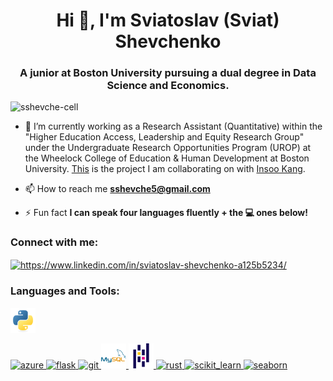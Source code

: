 <h1 align="center">Hi 👋, I'm Sviatoslav (Sviat) Shevchenko</h1>
<h3 align="center">A junior at Boston University pursuing a dual degree in Data Science and Economics.</h3>

<p align="left"> <img src="https://komarev.com/ghpvc/?username=sshevche-cell&label=Profile%20views&color=0e75b6&style=flat" alt="sshevche-cell" /> </p>

- 🔭 I’m currently working as a Research Assistant (Quantitative) within the "Higher Education Access, Leadership and Equity Research Group" under the Undergraduate Research Opportunities Program (UROP) at the Wheelock College of Education & Human Development at Boston University. [This](https://insookang.shinyapps.io/Gordan_Marshall_Project/) is the project I am collaborating on with [Insoo Kang](https://www.linkedin.com/in/kang-insoo/).

- 📫 How to reach me **sshevche5@gmail.com**

- ⚡ Fun fact **I can speak four languages fluently + the 💻 ones below!**

<h3 align="left">Connect with me:</h3>
<p align="left">
<a href="https://linkedin.com/in/https://www.linkedin.com/in/sviatoslav-shevchenko-a125b5234/" target="blank"><img align="center" src="https://raw.githubusercontent.com/rahuldkjain/github-profile-readme-generator/master/src/images/icons/Social/linked-in-alt.svg" alt="https://www.linkedin.com/in/sviatoslav-shevchenko-a125b5234/" height="30" width="40" /></a>
</p>

<h3 align="left">Languages and Tools:</h3>
<a href="https://www.python.org" target="_blank" rel="noreferrer"> <img src="https://raw.githubusercontent.com/devicons/devicon/master/icons/python/python-original.svg" alt="python" width="40" height="40"/> </a> 
<p align="left"> <a href="https://azure.microsoft.com/en-in/" target="_blank" rel="noreferrer"> <img src="https://swimburger.net/media/ppnn3pcl/azure.png" alt="azure" width="40" height="40"/> </a> 
<a href="https://flask.palletsprojects.com/" target="_blank" rel="noreferrer"> <img src="https://www.vectorlogo.zone/logos/pocoo_flask/pocoo_flask-icon.svg" alt="flask" width="40" height="40"/> </a> 
<a href="https://git-scm.com/" target="_blank" rel="noreferrer"> <img src="https://www.vectorlogo.zone/logos/git-scm/git-scm-icon.svg" alt="git" width="40" height="40"/> </a> 
<a href="https://www.mysql.com/" target="_blank" rel="noreferrer"> <img src="https://raw.githubusercontent.com/devicons/devicon/master/icons/mysql/mysql-original-wordmark.svg" alt="mysql" width="40" height="40"/> </a> 
<a href="https://pandas.pydata.org/" target="_blank" rel="noreferrer"> <img src="https://raw.githubusercontent.com/devicons/devicon/2ae2a900d2f041da66e950e4d48052658d850630/icons/pandas/pandas-original.svg" alt="pandas" width="40" height="40"/> </a> 
<a href="https://www.rust-lang.org" target="_blank" rel="noreferrer"> <img src="https://upload.wikimedia.org/wikipedia/commons/thumb/2/20/Rustacean-orig-noshadow.svg/220px-Rustacean-orig-noshadow.svg.png" alt="rust" width="40" height="40"/> </a> 
<a href="https://scikit-learn.org/" target="_blank" rel="noreferrer"> <img src="https://upload.wikimedia.org/wikipedia/commons/0/05/Scikit_learn_logo_small.svg" alt="scikit_learn" width="40" height="40"/> </a> 
<a href="https://seaborn.pydata.org/" target="_blank" rel="noreferrer"> <img src="https://seaborn.pydata.org/_images/logo-mark-lightbg.svg" alt="seaborn" width="40" height="40"/> </a> </p>



